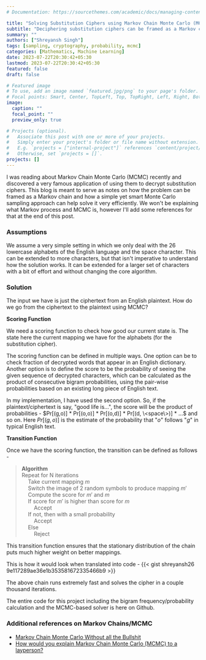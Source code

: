 ```yaml
---
# Documentation: https://sourcethemes.com/academic/docs/managing-content/

title: "Solving Substitution Ciphers using Markov Chain Monte Carlo (MCMC)"
subtitle: "Deciphering substitution ciphers can be framed as a Markov chain problem and a simple Monte Carlo sampling approach can help solve them very efficiently"
summary: ""
authors: ["Shreyansh Singh"]
tags: [sampling, cryptography, probability, mcmc]
categories: [Mathematics, Machine Learning]
date: 2023-07-22T20:30:42+05:30
lastmod: 2023-07-22T20:30:42+05:30
featured: false
draft: false

# Featured image
# To use, add an image named `featured.jpg/png` to your page's folder.
# Focal points: Smart, Center, TopLeft, Top, TopRight, Left, Right, BottomLeft, Bottom, BottomRight.
image:
  caption: ""
  focal_point: ""
  preview_only: true

# Projects (optional).
#   Associate this post with one or more of your projects.
#   Simply enter your project's folder or file name without extension.
#   E.g. `projects = ["internal-project"]` references `content/project/deep-learning/index.md`.
#   Otherwise, set `projects = []`.
projects: []
---
```


I was reading about Markov Chain Monte Carlo (MCMC) recently and discovered a very famous application of using them to decrypt substitution ciphers. This blog is meant to serve as notes on how the problem can be framed as a Markov chain and how a simple yet smart Monte Carlo sampling approach can help solve it very efficiently. We won't be explaining what Markov process and MCMC is, however I'll add some references for that at the end of this post.

### Assumptions

We assume a very simple setting in which we only deal with the 26 lowercase alphabets of the English language and the space character. This can be extended to more characters, but that isn't imperative to understand how the solution works. It can be extended for a larger set of characters with a bit of effort and without changing the core algorithm.

### Solution

The input we have is just the ciphertext from an English plaintext. How do we go from the ciphertext to the plaintext using MCMC?

**Scoring Function**

We need a scoring function to check how good our current state is. The state here the current mapping we have for the alphabets (for the substitution cipher).

The scoring function can be defined in multiple ways. One option can be to check fraction of decrypted words that appear in an English dictionary. Another option is to define the score to be the probability of seeing the given sequence of decrypted characters, which can be calculated as the product of consecutive bigram probabilities, using the pair-wise probabilities based on an existing long piece of English text. 

In my implementation, I have used the second option. So, if the plaintext/ciphertext is say, "good life is...", the score will be the product of probabilities - $Pr[(g,o)] * Pr[(o,o)] * Pr[(o,d)] * Pr[(d, \<space\>)] * ...$ and so on. Here $Pr[(g,o)]$ is the estimate of the probability that "$o$" follows "$g$" in typical English text.

**Transition Function**

Once we have the scoring function, the transition can be defined as follows - 

> **Algorithm**   
Repeat for N iterations  
$\quad$Take current mapping $m$  
$\quad$Switch the image of 2 random symbols to produce mapping $m'$  
$\quad$Compute the score for $m'$ and $m$  
$\quad$If score for $m'$ is higher than score for $m$  
$\qquad$Accept  
$\quad$If not, then with a small probability   
$\qquad$Accept   
$\quad$Else  
$\qquad$Reject

This transition function ensures that the stationary distribution of the chain puts much higher weight on better mappings.

This is how it would look when translated into code - 
{{< gist shreyansh26 9e117289ae36e1b353581672335466b9 >}}

The above chain runs extremely fast and solves the cipher in a couple thousand iterations. 


The entire code for this project including the bigram frequency/probability calculation and the MCMC-based solver is here on Github.

### Additional references on Markov Chains/MCMC
* [Markov Chain Monte Carlo Without all the Bullshit](https://jeremykun.com/2015/04/06/markov-chain-monte-carlo-without-all-the-bullshit/)
* [How would you explain Markov Chain Monte Carlo (MCMC) to a layperson?](https://stats.stackexchange.com/questions/165/how-would-you-explain-markov-chain-monte-carlo-mcmc-to-a-layperson)